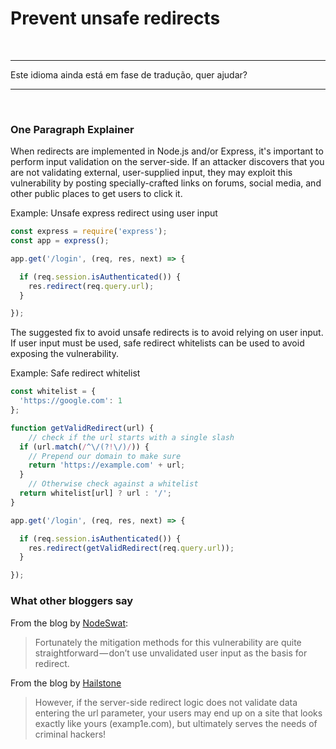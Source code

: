 # Prevent unsafe redirects

<br/>

---

Este idioma ainda está em fase de tradução, quer ajudar?

---

<br/>

### One Paragraph Explainer

When redirects are implemented in Node.js and/or Express, it's important to perform input validation on the server-side.
If an attacker discovers that you are not validating external, user-supplied input, they may exploit this vulnerability by posting specially-crafted links on forums, social media, and other public places to get users to click it.

Example: Unsafe express redirect using user input
```javascript
const express = require('express');
const app = express();

app.get('/login', (req, res, next) => {

  if (req.session.isAuthenticated()) {
    res.redirect(req.query.url);
  }

}); 
```

The suggested fix to avoid unsafe redirects is to avoid relying on user input. If user input must be used, safe redirect whitelists can be used to avoid exposing the vulnerability.

Example: Safe redirect whitelist
```javascript
const whitelist = { 
  'https://google.com': 1 
};

function getValidRedirect(url) { 
    // check if the url starts with a single slash 
  if (url.match(/^\/(?!\/)/)) { 
    // Prepend our domain to make sure 
    return 'https://example.com' + url; 
  } 
    // Otherwise check against a whitelist
  return whitelist[url] ? url : '/'; 
}

app.get('/login', (req, res, next) => {

  if (req.session.isAuthenticated()) {
    res.redirect(getValidRedirect(req.query.url));
  }

}); 
```


### What other bloggers say

From the blog by [NodeSwat](https://blog.nodeswat.com/unvalidated-redirects-b0a2885720db):
> Fortunately the mitigation methods for this vulnerability are quite straightforward — don’t use unvalidated user input as the basis for redirect. 

From the blog by [Hailstone](https://blog.hailstone.io/how-to-prevent-unsafe-redirects-in-node-js/)
> However, if the server-side redirect logic does not validate data entering the url parameter, your users may end up on a site that looks exactly like yours (examp1e.com), but ultimately serves the needs of criminal hackers!


